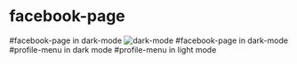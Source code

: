 # facebook-page
#facebook-page in dark-mode
![dark-mode](https://user-images.githubusercontent.com/84899089/127183537-53d6f3bf-f84e-485f-b2f3-1e63b6dba16c.png)
#facebook-page in dark-mode
#profile-menu in dark mode
#profile-menu in light mode
